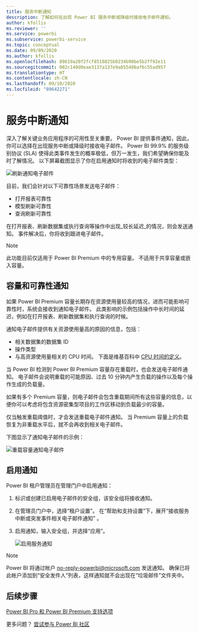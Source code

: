 ```yaml
---
title: 服务中断通知
description: 了解如何在出现 Power BI 服务中断或降级时接收电子邮件通知。
author: kfollis
ms.reviewer: ''
ms.service: powerbi
ms.subservice: powerbi-service
ms.topic: conceptual
ms.date: 09/09/2020
ms.author: kfollis
ms.openlocfilehash: 89619a20f2fcf8510825b0234b90be5b2ff92e11
ms.sourcegitcommit: 002c140d0eae3137a137e9a855486af6c55ad957
ms.translationtype: HT
ms.contentlocale: zh-CN
ms.lasthandoff: 09/10/2020
ms.locfileid: "89642271"
---
```

# <a name="service-interruption-notifications"></a>服务中断通知

深入了解关键业务应用程序的可用性至关重要。 Power BI 提供事件通知，因此，你可以选择在出现服务中断或降级时接收电子邮件。 Power BI 99.9% 的服务级别协议 (SLA) 使得此类事件发生的概率极低，但万一发生，我们希望确保你能及时了解情况。 以下屏幕截图显示了你在启用通知时将收到的电子邮件类型：

![刷新通知电子邮件](media/service-interruption-notifications/refresh-notification-email.png)

目前，我们会针对以下可靠性场景发送电子邮件：

- 打开报表可靠性
- 模型刷新可靠性
- 查询刷新可靠性

在打开报表、刷新数据集或执行查询等操作中出现_较长延迟_的情况，则会发送通知。 事件解决后，你将收到跟进电子邮件。

> [!NOTE]
> 此功能目前仅适用于 Power BI Premium 中的专用容量。 不适用于共享容量或嵌入容量。

## <a name="capacity-and-reliability-notifications"></a>容量和可靠性通知

如果 Power BI Premium 容量长期存在资源使用量较高的情况，进而可能影响可靠性时，系统会接收到通知电子邮件。 此类影响的示例包括操作中长时间的延迟，例如在打开报表、刷新数据集和执行查询的时候。 

通知电子邮件提供有关资源使用量高的原因的信息，包括：

* 相关数据集的数据集 ID
* 操作类型
* 与高资源使用量相关的 CPU 时间。 下面是维基百科中 [CPU 时间的定义](https://wikipedia.org/wiki/CPU_time)。

当 Power BI 检测到 Power BI Premium 容量存在重载时，也会发送电子邮件通知。 电子邮件会说明重载的可能原因、过去 10 分钟内产生负载的操作以及每个操作生成的负载量。 


如果有多个 Premium 容量，则电子邮件会包含重载期间所有这些容量的信息，以便你可以考虑将包含资源密集型项目的工作区移动到负载最少的容量。

仅当触发重载阈值时，才会发送重载电子邮件通知。 当 Premium 容量上的负载恢复为非重载水平后，就不会再收到相关电子邮件。

下图显示了通知电子邮件的示例：

![重载容量通知电子邮件](media/service-interruption-notifications/refresh-notification-email-2.png)


## <a name="enable-notifications"></a>启用通知

Power BI 租户管理员在管理门户中启用通知：

1. 标识或创建已启用电子邮件的安全组，该安全组将接收通知。

1. 在管理员门户中，选择“租户设置”。 在“帮助和支持设置”下，展开“接收服务中断或突发事件相关电子邮件通知” 。

1. 启用通知，输入安全组，并选择“应用”。

    ![启用服务通知](media/service-interruption-notifications/enable-notifications.png)

> [!NOTE]
> Power BI 将通过帐户 no-reply-powerbi@microsoft.com 发送通知。 确保已将此帐户添加到“安全发件人”列表，这样通知就不会出现在“垃圾邮件”文件夹中。

## <a name="next-steps"></a>后续步骤

[Power BI Pro 和 Power BI Premium 支持选项](service-support-options.md)

更多问题？ [尝试参与 Power BI 社区](https://community.powerbi.com/)
